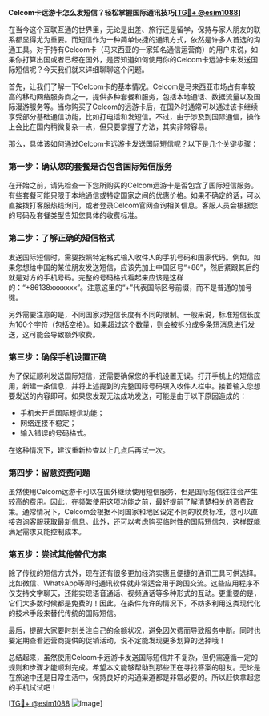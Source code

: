 **Celcom卡远游卡怎么发短信？轻松掌握国际通讯技巧[[TG💪+ @esim1088](https://t.me/s/esim1088)]**

在当今这个互联互通的世界里，无论是出差、旅行还是留学，保持与家人朋友的联系都显得尤为重要。而短信作为一种简单快捷的通讯方式，依然是许多人首选的沟通工具。对于持有Celcom卡（马来西亚的一家知名通信运营商）的用户来说，如果你打算出国或者已经在国外，是否知道如何使用你的Celcom卡远游卡来发送国际短信呢？今天我们就来详细聊聊这个问题。

首先，让我们了解一下Celcom卡的基本情况。Celcom是马来西亚市场占有率较高的移动网络服务商之一，提供多种套餐和服务，包括本地通话、数据流量以及国际漫游服务等。当你购买了Celcom的远游卡后，在国外时通常可以通过该卡继续享受部分基础通信功能，比如打电话和发短信。不过，由于涉及到国际通信，操作上会比在国内稍微复杂一点，但只要掌握了方法，其实非常容易。

那么，具体该如何通过Celcom卡远游卡发送国际短信呢？以下是几个关键步骤：

### 第一步：确认您的套餐是否包含国际短信服务

在开始之前，请先检查一下您所购买的Celcom远游卡是否包含了国际短信服务。有些套餐可能只限于本地通信或特定国家之间的优惠价格。如果不确定的话，可以直接拨打客服热线询问，或者登录Celcom官网查询相关信息。客服人员会根据您的号码及套餐类型告知您具体的收费标准。

### 第二步：了解正确的短信格式

发送国际短信时，需要按照特定格式输入收件人的手机号码和国家代码。例如，如果您想给中国的某位朋友发送短信，应该先加上中国区号“+86”，然后紧跟其后的就是对方的手机号码。完整的号码格式看起来应该是这样的：“+86138xxxxxxx”。注意这里的“+”代表国际区号前缀，而不是普通的加号键。

另外需要注意的是，不同国家对短信长度有不同的限制。一般来说，标准短信长度为160个字符（包括空格）。如果超过这个数量，则会被拆分成多条短消息进行发送，这可能会导致额外收费。

### 第三步：确保手机设置正确

为了保证顺利发送国际短信，还需要确保您的手机设置无误。打开手机上的短信应用，新建一条信息，并将上述提到的完整国际号码填入收件人栏中。接着输入您想要发送的内容即可。如果您发现无法成功发送，可能是由于以下原因造成的：
- 手机未开启国际短信功能；
- 网络连接不稳定；
- 输入错误的号码格式。

在这种情况下，建议重新检查以上几点后再试一次。

### 第四步：留意资费问题

虽然使用Celcom远游卡可以在国外继续使用短信服务，但是国际短信往往会产生较高的费用。因此，在频繁使用这项功能之前，最好提前了解清楚相关的资费政策。通常情况下，Celcom会根据不同国家和地区设定不同的收费标准，您可以直接咨询客服获取最新信息。此外，还可以考虑购买临时性的国际短信包，这样既能满足需求又能控制成本。

### 第五步：尝试其他替代方案

除了传统的短信方式外，现在还有很多更加经济实惠且便捷的通讯工具可供选择。比如微信、WhatsApp等即时通讯软件就非常适合用于跨国交流。这些应用程序不仅支持文字聊天，还能实现语音通话、视频通话等多种形式的互动。更重要的是，它们大多数时候都是免费的！因此，在条件允许的情况下，不妨多利用这类现代化的技术手段来替代传统的国际短信。

最后，提醒大家要时刻关注自己的余额状况，避免因欠费而导致服务中断。同时也要定期查看运营商提供的促销活动，说不定能发现更多划算的选择哦！

总结起来，虽然使用Celcom卡远游卡发送国际短信并不复杂，但仍需遵循一定的规则和步骤才能顺利完成。希望本文能够帮助到那些正在寻找答案的朋友。无论是在旅途中还是日常生活中，保持良好的沟通渠道都是非常必要的。所以赶快拿起您的手机试试吧！

[[TG💪+ @esim1088](https://t.me/s/esim1088) ![Image](https://i.postimg.cc/4NQfJmqS/Snipaste-2025-05-13-00-14-12.png)]